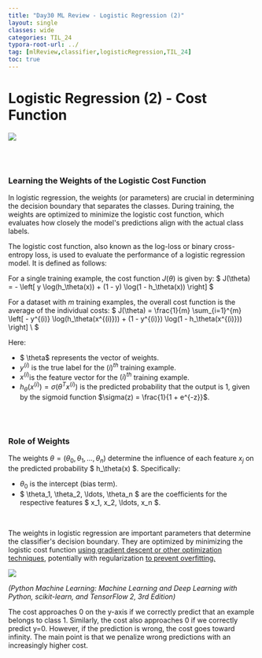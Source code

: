 ```yaml
---
title: "Day30 ML Review - Logistic Regression (2)"
layout: single
classes: wide
categories: TIL_24
typora-root-url: ../
tag: [mlReview,classifier,logisticRegression,TIL_24]
toc: true 
---
```


# Logistic Regression (2) - Cost Function

<img src="/blog/images/2024-07-20-TIL24_Day30/8DC72E9E-4FC0-4784-A2D3-FC419E3EDFE4_1_105_c.jpeg">

<br><br>



### Learning the Weights of the Logistic Cost Function

In logistic regression, the weights (or parameters) are crucial in determining the decision boundary that separates the classes. During training, the weights are optimized to minimize the logistic cost function, which evaluates how closely the model's predictions align with the actual class labels.

The logistic cost function, also known as the log-loss or binary cross-entropy loss, is used to evaluate the performance of a logistic regression model. It is defined as follows:

For a single training example, the cost function $J(\theta)$ is given by:
$ J(\theta) = - \left[ y \log(h_\theta(x)) + (1 - y) \log(1 - h_\theta(x)) \right] $

For a dataset with $m$ training examples, the overall cost function is the average of the individual costs:
$ J(\theta) = \frac{1}{m} \sum_{i=1}^{m} \left[ - y^{(i)} \log(h_\theta(x^{(i)})) + (1 - y^{(i)}) \log(1 - h_\theta(x^{(i)})) \right] \ $ 

Here:

- $ \theta$ represents the vector of weights.
- $y^{(i)}$ is the true label for the $(i)^{th}$ training example.
- $x^{(i)}$is the feature vector for the  $(i)^{th}$ training example.
- $h_\theta(x^{(i)}) = \sigma(\theta^T x^{(i)})$ is the predicted probability that the output is 1, given by the sigmoid function $\sigma(z) = \frac{1}{1 + e^{-z}}$.

<br><br>

### Role of Weights

The weights $\theta = (\theta_0, \theta_1, \ldots, \theta_n)$ determine the influence of each feature $x_j$ on the predicted probability $ h_\theta(x) $. Specifically:

- $\theta_0$ is the intercept (bias term).
- $ \theta_1, \theta_2, \ldots, \theta_n $ are the coefficients for the respective features $ x_1, x_2, \ldots, x_n $. 

<br>

The weights in logistic regression are important parameters that determine the classifier's decision boundary. They are optimized by minimizing the logistic cost function <u>using gradient descent or other optimization techniques</u>, potentially with regularization <u>to prevent overfitting.</u>



<img src="/blog/images/2024-07-20-TIL24_Day30/image-20240725180102445.png">

*(Python Machine Learning: Machine Learning and Deep Learning with Python, scikit-learn, and TensorFlow 2, 3rd Edition)*

The cost approaches 0 on the y-axis if we correctly predict that an example belongs to class 1. Similarly, the cost also approaches 0 if we correctly predict y=0. However, if the prediction is wrong, the cost goes toward infinity. The main point is that we penalize wrong predictions with an increasingly higher cost.
